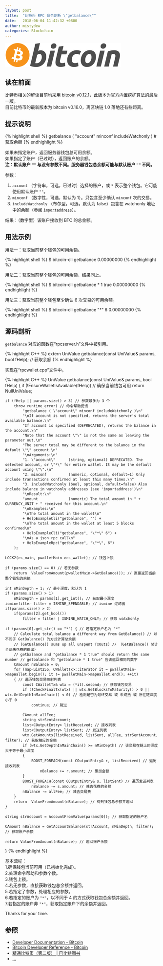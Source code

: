 ```yaml
---
layout: post
title:  "比特币 RPC 命令剖析 \"getbalance\""
date:   2018-06-04 11:42:32 +0800
author: mistydew
categories: Blockchain
---
```

![bitcoin](/images/20180504/bitcoin.svg)

## 读在前面
比特币相关的解读目前均采用 [bitcoin v0.12.1](https://github.com/bitcoin/bitcoin/tree/v0.12.1)，此版本为官方内置挖矿算法的最后一版。<br>
目前比特币的最新版本为 bitcoin v0.16.0，离区块链 1.0 落地还有些距离。

## 提示说明

{% highlight shell %}
getbalance ( "account" minconf includeWatchonly ) # 获取余额
{% endhighlight %}

如果未指定账户，返回服务器钱包总可用余额。<br>
如果指定了账户（已过时），返回账户的余额。<br>
**注：默认账户 `""` 与没有参数不同。服务器钱包总余额可能与默认账户 `""` 不同。**

参数：<br>
1. `account` （字符串，可选，已过时）选择的账户，或 `*` 表示整个钱包。它可能使用默认账户 `""`。<br>
2. `minconf` （数字性，可选，默认为 1）。只包含至少确认 `minconf` 次的交易。<br>
3. `includeWatchonly` （布尔型，可选，默认为 false）包含在 watchonly 地址中的余额（参阅 [`importaddress`]()）。

结果：（数字型）该账户接收到 BTC 的总金额。

## 用法示例

用法一：获取当前整个钱包的可用余额。

{% highlight shell %}
$ bitcoin-cli getbalance
0.00000000
{% endhighlight %}

用法二：获取当前整个钱包的可用余额，结果同上。

{% highlight shell %}
$ bitcoin-cli getbalance * 1 true
0.00000000
{% endhighlight %}

用法三：获取当前整个钱包至少确认 6 次交易的可用余额。

{% highlight shell %}
$ bitcoin-cli getbalance "*" 6
0.00000000
{% endhighlight %}

## 源码剖析
`getbalance` 对应的函数在“rpcserver.h”文件中被引用。

{% highlight C++ %}
extern UniValue getbalance(const UniValue& params, bool fHelp); // 获取余额
{% endhighlight %}

实现在“rpcwallet.cpp”文件中。

{% highlight C++ %}
UniValue getbalance(const UniValue& params, bool fHelp)
{
    if (!EnsureWalletIsAvailable(fHelp)) // 确保当前钱包可用
        return NullUniValue;
    
    if (fHelp || params.size() > 3) // 参数最多为 3 个
        throw runtime_error( // 命令帮助反馈
            "getbalance ( \"account\" minconf includeWatchonly )\n"
            "\nIf account is not specified, returns the server's total available balance.\n"
            "If account is specified (DEPRECATED), returns the balance in the account.\n"
            "Note that the account \"\" is not the same as leaving the parameter out.\n"
            "The server total may be different to the balance in the default \"\" account.\n"
            "\nArguments:\n"
            "1. \"account\"      (string, optional) DEPRECATED. The selected account, or \"*\" for entire wallet. It may be the default account using \"\".\n"
            "2. minconf          (numeric, optional, default=1) Only include transactions confirmed at least this many times.\n"
            "3. includeWatchonly (bool, optional, default=false) Also include balance in watchonly addresses (see 'importaddress')\n"
            "\nResult:\n"
            "amount              (numeric) The total amount in " + CURRENCY_UNIT + " received for this account.\n"
            "\nExamples:\n"
            "\nThe total amount in the wallet\n"
            + HelpExampleCli("getbalance", "") +
            "\nThe total amount in the wallet at least 5 blocks confirmed\n"
            + HelpExampleCli("getbalance", "\"*\" 6") +
            "\nAs a json rpc call\n"
            + HelpExampleRpc("getbalance", "\"*\", 6")
        );

    LOCK2(cs_main, pwalletMain->cs_wallet); // 钱包上锁

    if (params.size() == 0) // 若无参数
        return  ValueFromAmount(pwalletMain->GetBalance()); // 直接返回当前整个钱包的余额

    int nMinDepth = 1; // 最小深度，默认为 1
    if (params.size() > 1)
        nMinDepth = params[1].get_int(); // 获取最小深度
    isminefilter filter = ISMINE_SPENDABLE; // ismine 过滤器
    if(params.size() > 2)
        if(params[2].get_bool())
            filter = filter | ISMINE_WATCH_ONLY; // 获取 watchonly

    if (params[0].get_str() == "*") { // 若指定账户名为 "*"
        // Calculate total balance a different way from GetBalance() // 以不同于 GetBalance() 的方式计算总余额
        // (GetBalance() sums up all unspent TxOuts) // （GetBalance() 总计全部未花费的输出）
        // getbalance and "getbalance * 1 true" should return the same number // getbalance 和 "getbalance * 1 true" 应该返回相同的数字
        CAmount nBalance = 0;
        for (map<uint256, CWalletTx>::iterator it = pwalletMain->mapWallet.begin(); it != pwalletMain->mapWallet.end(); ++it)
        { // 遍历钱包交易映射列表
            const CWalletTx& wtx = (*it).second; // 获取钱包交易
            if (!CheckFinalTx(wtx) || wtx.GetBlocksToMaturity() > 0 || wtx.GetDepthInMainChain() < 0) // 检测是否为最终交易 或 未成熟 或 所在链深度小于 0
                continue; // 跳过

            CAmount allFee;
            string strSentAccount;
            list<COutputEntry> listReceived; // 接收列表
            list<COutputEntry> listSent; // 发送列表
            wtx.GetAmounts(listReceived, listSent, allFee, strSentAccount, filter); // 获取相应的金额
            if (wtx.GetDepthInMainChain() >= nMinDepth) // 该交易在链上的深度大于等于最小深度
            {
                BOOST_FOREACH(const COutputEntry& r, listReceived) // 遍历接收列表
                    nBalance += r.amount; // 累加金额
            }
            BOOST_FOREACH(const COutputEntry& s, listSent) // 遍历发送列表
                nBalance -= s.amount; // 减去花费的金额
            nBalance -= allFee; // 减去交易费
        }
        return  ValueFromAmount(nBalance); // 得到钱包总余额并返回
    }

    string strAccount = AccountFromValue(params[0]); // 获取指定的账户名

    CAmount nBalance = GetAccountBalance(strAccount, nMinDepth, filter); // 获取账户余额

    return ValueFromAmount(nBalance); // 返回账户余额
}
{% endhighlight %}

基本流程：<br>
1.确保钱包当前可用（已初始化完成）。<br>
2.处理命令帮助和参数个数。<br>
3.钱包上锁。<br>
4.若无参数，直接获取钱包总余额并返回。<br>
5.若指定了参数，处理相应的参数。<br>
6.若指定的账户为 `"*"`，以不同于 4 的方式获取钱包总余额并返回。<br>
7.若指定的账户非 `"*"`，获取指定账户下的余额并返回。

Thanks for your time.

## 参照
* [Developer Documentation - Bitcoin](https://bitcoin.org/en/developer-documentation)
* [Bitcoin Developer Reference - Bitcoin](https://bitcoin.org/en/developer-reference#getbalance)
* [精通比特币（第二版） \| 巴比特图书](http://book.8btc.com/masterbitcoin2cn)
* [...](https://github.com/mistydew/blockchain)
